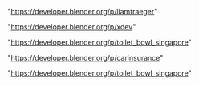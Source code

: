 "https://developer.blender.org/p/liamtraeger"

"https://developer.blender.org/p/xdev"

"https://developer.blender.org/p/toilet_bowl_singapore"

 
"https://developer.blender.org/p/carinsurance"


"https://developer.blender.org/p/toilet_bowl_singapore"


 
